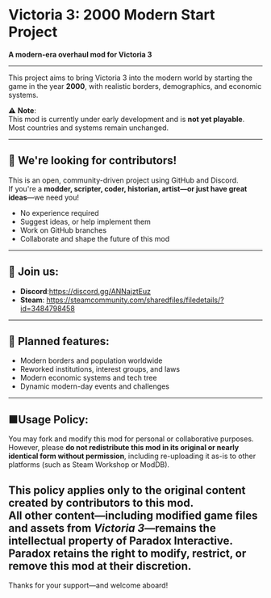 # Victoria 3: 2000 Modern Start Project

**A modern-era overhaul mod for Victoria 3**

---

This project aims to bring Victoria 3 into the modern world by starting the game in the year **2000**, with realistic borders, demographics, and economic systems.

⚠️ **Note**:  
This mod is currently under early development and is **not yet playable**. Most countries and systems remain unchanged.

---

## 👥 We're looking for contributors!

This is an open, community-driven project using GitHub and Discord.  
If you're a **modder, scripter, coder, historian, artist—or just have great ideas**—we need you!

- No experience required  
- Suggest ideas, or help implement them  
- Work on GitHub branches  
- Collaborate and shape the future of this mod

---

## 🔗 Join us:
- **Discord**:https://discord.gg/ANNajztEuz
- **Steam**: https://steamcommunity.com/sharedfiles/filedetails/?id=3484798458

---

## 🔭 Planned features:
- Modern borders and population worldwide  
- Reworked institutions, interest groups, and laws  
- Modern economic systems and tech tree  
- Dynamic modern-day events and challenges

---
## ■Usage Policy:
You may fork and modify this mod for personal or collaborative purposes.  
However, please **do not redistribute this mod in its original or nearly identical form without permission**, including re-uploading it as-is to other platforms (such as Steam Workshop or ModDB).

This policy applies only to the **original content** created by contributors to this mod.  
All other content—including modified game files and assets from *Victoria 3*—remains the intellectual property of Paradox Interactive.  
Paradox retains the right to modify, restrict, or remove this mod at their discretion.
---

Thanks for your support—and welcome aboard!
